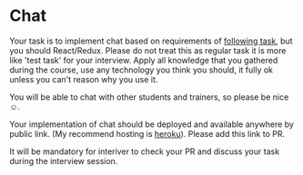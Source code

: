 # Chat

Your task is to implement chat based on requirements of [following task](https://github.com/rolling-scopes-school/RS-Short-Track/wiki/6.-Chat), but you should React/Redux.
Please do not treat this as regular task it is more like 'test task' for your interview.
Apply all knowledge that you gathered during the course, use any technology you think you should, it fully ok unless you can't reason why you use it.

You will be able to chat with other students and trainers, so please be nice ☺️.

Your implementation of chat should be deployed and available anywhere by public link. (My recommend hosting is [heroku](https://www.heroku.com/)).
Please add this link to PR.

It will be mandatory for interiver to check your PR and discuss your task during the interview session.
